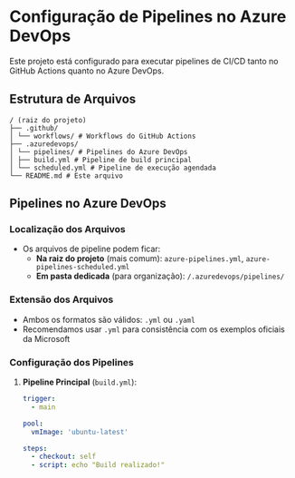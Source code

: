 # Configuração de Pipelines no Azure DevOps

Este projeto está configurado para executar pipelines de CI/CD tanto no GitHub Actions quanto no Azure DevOps.

## Estrutura de Arquivos

```
/ (raiz do projeto)
├── .github/
│ └── workflows/ # Workflows do GitHub Actions
├── .azuredevops/
│ └── pipelines/ # Pipelines do Azure DevOps
│ ├── build.yml # Pipeline de build principal
│ └── scheduled.yml # Pipeline de execução agendada
└── README.md # Este arquivo
```

## Pipelines no Azure DevOps

### Localização dos Arquivos

- Os arquivos de pipeline podem ficar:
  - **Na raiz do projeto** (mais comum): `azure-pipelines.yml`, `azure-pipelines-scheduled.yml`
  - **Em pasta dedicada** (para organização): `/.azuredevops/pipelines/`

### Extensão dos Arquivos

- Ambos os formatos são válidos: `.yml` ou `.yaml`
- Recomendamos usar `.yml` para consistência com os exemplos oficiais da Microsoft

### Configuração dos Pipelines

1. **Pipeline Principal** (`build.yml`):

   ```yaml
   trigger:
     - main

   pool:
     vmImage: 'ubuntu-latest'

   steps:
     - checkout: self
     - script: echo "Build realizado!"
   ```
